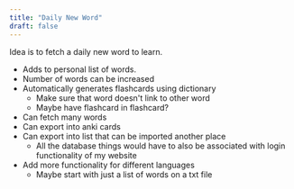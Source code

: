 ```yaml
---
title: "Daily New Word"
draft: false
---
```


Idea is to fetch a daily new word to learn. 
- Adds to personal list of words. 
- Number of words can be increased
- Automatically generates flashcards using dictionary
	- Make sure that word doesn't link to other word
	- Maybe have flashcard in flashcard?
- Can fetch many words
- Can export into anki cards
- Can export into list that can be imported another place
	- All the database things would have to also be associated with login functionality of my website
- Add more functionality for different languages
	- Maybe start with just a list of words on a txt file 